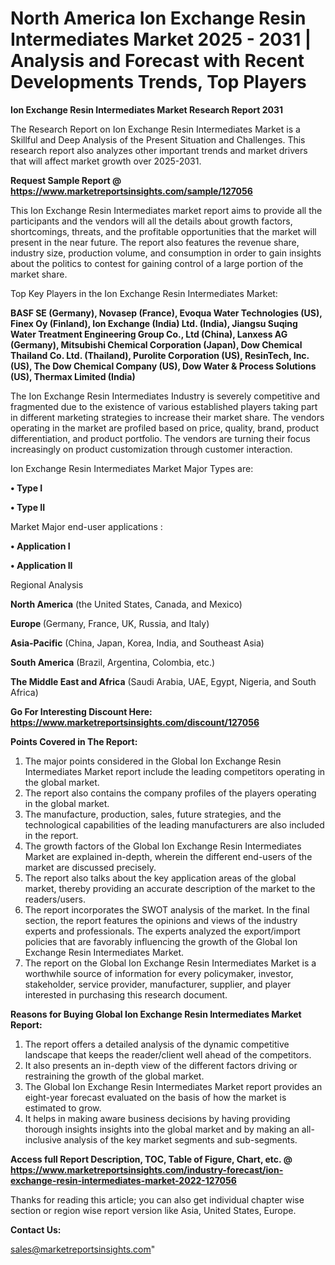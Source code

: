  # North America Ion Exchange Resin Intermediates Market 2025 - 2031 | Analysis and Forecast with Recent Developments Trends, Top Players

<strong>Ion Exchange Resin Intermediates Market Research Report 2031</strong>

The Research Report on Ion Exchange Resin Intermediates Market is a Skillful and Deep Analysis of the Present Situation and Challenges. This research report also analyzes other important trends and market drivers that will affect market growth over 2025-2031.

<strong>Request Sample Report @ <a href=https://www.marketreportsinsights.com/sample/127056>https://www.marketreportsinsights.com/sample/127056</a></strong>

This Ion Exchange Resin Intermediates market report aims to provide all the participants and the vendors will all the details about growth factors, shortcomings, threats, and the profitable opportunities that the market will present in the near future. The report also features the revenue share, industry size, production volume, and consumption in order to gain insights about the politics to contest for gaining control of a large portion of the market share.

Top Key Players in the Ion Exchange Resin Intermediates Market:

<strong>BASF SE (Germany), Novasep (France), Evoqua Water Technologies (US), Finex Oy (Finland), Ion Exchange (India) Ltd. (India), Jiangsu Suqing Water Treatment Engineering Group Co., Ltd (China), Lanxess AG (Germany), Mitsubishi Chemical Corporation (Japan), Dow Chemical Thailand Co. Ltd. (Thailand), Purolite Corporation (US), ResinTech, Inc. (US), The Dow Chemical Company (US), Dow Water & Process Solutions (US), Thermax Limited (India)</strong>

The Ion Exchange Resin Intermediates Industry is severely competitive and fragmented due to the existence of various established players taking part in different marketing strategies to increase their market share. The vendors operating in the market are profiled based on price, quality, brand, product differentiation, and product portfolio. The vendors are turning their focus increasingly on product customization through customer interaction.

Ion Exchange Resin Intermediates Market Major Types are:

<strong>• Type I

• Type II</strong>

Market Major end-user applications :

<strong>• Application I

• Application II</strong>

Regional Analysis

</u><strong><b>North America</b></strong> (the United States, Canada, and Mexico)

<strong><b>Europe </b></strong>(Germany, France, UK, Russia, and Italy)

<strong><b>Asia-Pacific</b></strong> (China, Japan, Korea, India, and Southeast Asia)

<strong><b>South America</b></strong> (Brazil, Argentina, Colombia, etc.)

<strong><b>The Middle East and Africa</b></strong> (Saudi Arabia, UAE, Egypt, Nigeria, and South Africa)

<strong>Go For Interesting Discount Here: <a href=https://www.marketreportsinsights.com/discount/127056>https://www.marketreportsinsights.com/discount/127056</a></strong>

<strong>Points Covered in The Report:</strong>
<ol>
  <li>The major points considered in the Global Ion Exchange Resin Intermediates Market report include the leading competitors operating in the global market.</li>
  <li>The report also contains the company profiles of the players operating in the global market.</li>
  <li>The manufacture, production, sales, future strategies, and the technological capabilities of the leading manufacturers are also included in the report.</li>
  <li>The growth factors of the Global Ion Exchange Resin Intermediates Market are explained in-depth, wherein the different end-users of the market are discussed precisely.</li>
  <li>The report also talks about the key application areas of the global market, thereby providing an accurate description of the market to the readers/users.</li>
  <li>The report incorporates the SWOT analysis of the market. In the final section, the report features the opinions and views of the industry experts and professionals. The experts analyzed the export/import policies that are favorably influencing the growth of the Global Ion Exchange Resin Intermediates Market.</li>
  <li>The report on the Global Ion Exchange Resin Intermediates Market is a worthwhile source of information for every policymaker, investor, stakeholder, service provider, manufacturer, supplier, and player interested in purchasing this research document.</li>
</ol>
<strong>Reasons for Buying Global Ion Exchange Resin Intermediates Market Report:</strong>

<ol>
  <li>The report offers a detailed analysis of the dynamic competitive landscape that keeps the reader/client well ahead of the competitors.</li>
  <li>It also presents an in-depth view of the different factors driving or restraining the growth of the global market.</li>
  <li>The Global Ion Exchange Resin Intermediates Market report provides an eight-year forecast evaluated on the basis of how the market is estimated to grow.</li>
  <li>It helps in making aware business decisions by having providing thorough insights insights into the global market and by making an all-inclusive analysis of the key market segments and sub-segments.</li>
</ol>
<strong>Access full Report Description, TOC, Table of Figure, Chart, etc. @ <a href=https://www.marketreportsinsights.com/industry-forecast/ion-exchange-resin-intermediates-market-2022-127056>https://www.marketreportsinsights.com/industry-forecast/ion-exchange-resin-intermediates-market-2022-127056</a></strong>


Thanks for reading this article; you can also get individual chapter wise section or region wise report version like Asia, United States, Europe.

<strong>Contact Us:</strong>

sales@marketreportsinsights.com"
